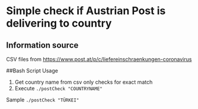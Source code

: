 # Simple check if Austrian Post is delivering to country

## Information source
CSV files from 
https://www.post.at/p/c/liefereinschraenkungen-coronavirus

##Bash Script Usage
1) Get country name from csv only checks for exact match
2) Execute
```./postCheck "COUNTRYNAME"``` 

Sample
```./postCheck "TÜRKEI"```